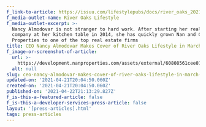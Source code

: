 ```yaml
---
f_link-to-article: https://issuu.com/lifestylepubs/docs/river_oaks_2021_3_print
f_media-outlet-name: River Oaks Lifestyle
f_media-outlet-excerpt: >-
  Nancy Almodovar is not stranger to hard work. After starting her real estate
  company at her kitchen table in 2014, she has quickly grown Nan and Company
  Properties to one of the top real estate firms
title: CEO Nancy Almodovar Makes Cover of River Oaks Lifestyle in March 2021
f_image-or-screenshot-of-article:
  url: >-
    https://development.nanproperties.com/assets/external/60808561cee010268a28025e_screen_shot_2021-04-21_at_8.46.15_AM.png
  alt: null
slug: ceo-nancy-almodovar-makes-cover-of-river-oaks-lifestyle-in-march-2021
updated-on: '2021-04-21T20:04:50.060Z'
created-on: '2021-04-21T20:04:50.060Z'
published-on: '2021-04-22T21:13:29.827Z'
f_is-this-a-featured-article: false
f_is-this-a-developer-services-press-article: false
layout: '[press-articles].html'
tags: press-articles
---
```



